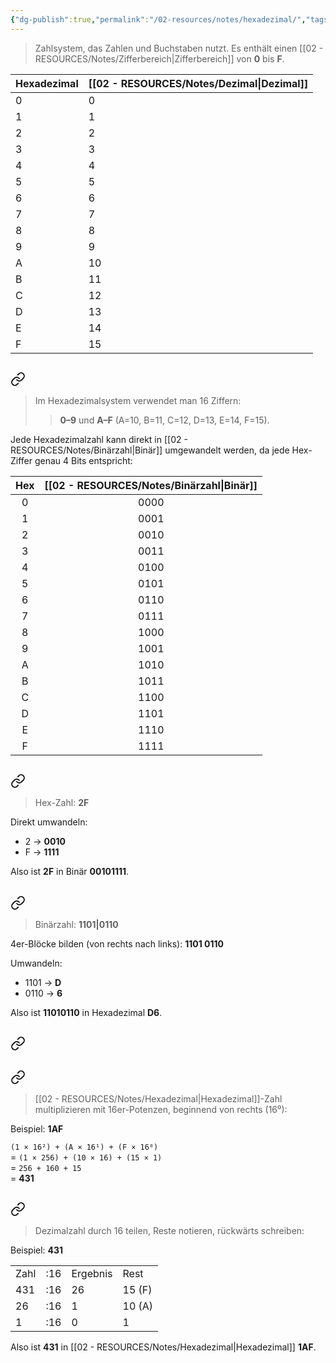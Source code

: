 ```yaml
---
{"dg-publish":true,"permalink":"/02-resources/notes/hexadezimal/","tags":["informatik","netzwerk","mathe/hexadezimal"],"noteIcon":"","updated":"2025-03-23T01:34:22.460+01:00"}
---
```


> Zahlsystem, das Zahlen und Buchstaben nutzt.
> Es enthält einen [[02 - RESOURCES/Notes/Zifferbereich\|Zifferbereich]] von **0** bis **F**.

| Hexadezimal | [[02 - RESOURCES/Notes/Dezimal\|Dezimal]] |
| ----------- | ------- |
| 0           | 0       |
| 1           | 1       |
| 2           | 2       |
| 3           | 3       |
| 4           | 4       |
| 5           | 5       |
| 6           | 6       |
| 7           | 7       |
| 8           | 8       |
| 9           | 9       |
| A           | 10      |
| B           | 11      |
| C           | 12      |
| D           | 13      |
| E           | 14      |
| F           | 15      |
## 
<div class="transclusion internal-embed is-loaded"><a class="markdown-embed-link" href="/02-resources/notes/hexadezimal-binaer/" aria-label="Open link"><svg xmlns="http://www.w3.org/2000/svg" width="24" height="24" viewBox="0 0 24 24" fill="none" stroke="currentColor" stroke-width="2" stroke-linecap="round" stroke-linejoin="round" class="svg-icon lucide-link"><path d="M10 13a5 5 0 0 0 7.54.54l3-3a5 5 0 0 0-7.07-7.07l-1.72 1.71"></path><path d="M14 11a5 5 0 0 0-7.54-.54l-3 3a5 5 0 0 0 7.07 7.07l1.71-1.71"></path></svg></a><div class="markdown-embed">




>Im Hexadezimalsystem verwendet man 16 Ziffern:
>>**0–9** und **A–F** (A=10, B=11, C=12, D=13, E=14, F=15).

Jede Hexadezimalzahl kann direkt in [[02 - RESOURCES/Notes/Binärzahl\|Binär]] umgewandelt werden, da jede Hex-Ziffer genau 4 Bits entspricht:

|Hex|[[02 - RESOURCES/Notes/Binärzahl\|Binär]]|
|:-:|:-:|
|0|0000|
|1|0001|
|2|0010|
|3|0011|
|4|0100|
|5|0101|
|6|0110|
|7|0111|
|8|1000|
|9|1001|
|A|1010|
|B|1011|
|C|1100|
|D|1101|
|E|1110|
|F|1111|

## 
<div class="transclusion internal-embed is-loaded"><a class="markdown-embed-link" href="/02-resources/notes/hexadezimal-zu-binaer/" aria-label="Open link"><svg xmlns="http://www.w3.org/2000/svg" width="24" height="24" viewBox="0 0 24 24" fill="none" stroke="currentColor" stroke-width="2" stroke-linecap="round" stroke-linejoin="round" class="svg-icon lucide-link"><path d="M10 13a5 5 0 0 0 7.54.54l3-3a5 5 0 0 0-7.07-7.07l-1.72 1.71"></path><path d="M14 11a5 5 0 0 0-7.54-.54l-3 3a5 5 0 0 0 7.07 7.07l1.71-1.71"></path></svg></a><div class="markdown-embed">




>Hex-Zahl: **2F**

Direkt umwandeln:

- 2 → **0010**
- F → **1111**

Also ist **2F** in Binär **00101111**.

</div></div>


## 
<div class="transclusion internal-embed is-loaded"><a class="markdown-embed-link" href="/02-resources/notes/binaer-zu-hexadezimal/" aria-label="Open link"><svg xmlns="http://www.w3.org/2000/svg" width="24" height="24" viewBox="0 0 24 24" fill="none" stroke="currentColor" stroke-width="2" stroke-linecap="round" stroke-linejoin="round" class="svg-icon lucide-link"><path d="M10 13a5 5 0 0 0 7.54.54l3-3a5 5 0 0 0-7.07-7.07l-1.72 1.71"></path><path d="M14 11a5 5 0 0 0-7.54-.54l-3 3a5 5 0 0 0 7.07 7.07l1.71-1.71"></path></svg></a><div class="markdown-embed">




>Binärzahl: **1101|0110**

4er-Blöcke bilden (von rechts nach links): **1101 0110**

Umwandeln:

- 1101 → **D**
- 0110 → **6**

Also ist **11010110** in Hexadezimal **D6**.

</div></div>
 


</div></div>

## 
<div class="transclusion internal-embed is-loaded"><a class="markdown-embed-link" href="/02-resources/notes/hexadezimal-dezimal/" aria-label="Open link"><svg xmlns="http://www.w3.org/2000/svg" width="24" height="24" viewBox="0 0 24 24" fill="none" stroke="currentColor" stroke-width="2" stroke-linecap="round" stroke-linejoin="round" class="svg-icon lucide-link"><path d="M10 13a5 5 0 0 0 7.54.54l3-3a5 5 0 0 0-7.07-7.07l-1.72 1.71"></path><path d="M14 11a5 5 0 0 0-7.54-.54l-3 3a5 5 0 0 0 7.07 7.07l1.71-1.71"></path></svg></a><div class="markdown-embed">




## 
<div class="transclusion internal-embed is-loaded"><a class="markdown-embed-link" href="/02-resources/notes/hexadezimal-zu-dezimal/" aria-label="Open link"><svg xmlns="http://www.w3.org/2000/svg" width="24" height="24" viewBox="0 0 24 24" fill="none" stroke="currentColor" stroke-width="2" stroke-linecap="round" stroke-linejoin="round" class="svg-icon lucide-link"><path d="M10 13a5 5 0 0 0 7.54.54l3-3a5 5 0 0 0-7.07-7.07l-1.72 1.71"></path><path d="M14 11a5 5 0 0 0-7.54-.54l-3 3a5 5 0 0 0 7.07 7.07l1.71-1.71"></path></svg></a><div class="markdown-embed">




>[[02 - RESOURCES/Notes/Hexadezimal\|Hexadezimal]]-Zahl multiplizieren mit 16er-Potenzen, beginnend von rechts (16⁰):

Beispiel: **1AF**

`(1 × 16²) + (A × 16¹) + (F × 16⁰)`  
= `(1 × 256) + (10 × 16) + (15 × 1)`  
= `256 + 160 + 15`  
= **431**


</div></div>

## 
<div class="transclusion internal-embed is-loaded"><a class="markdown-embed-link" href="/02-resources/notes/dezimal-zu-hexadezimal/" aria-label="Open link"><svg xmlns="http://www.w3.org/2000/svg" width="24" height="24" viewBox="0 0 24 24" fill="none" stroke="currentColor" stroke-width="2" stroke-linecap="round" stroke-linejoin="round" class="svg-icon lucide-link"><path d="M10 13a5 5 0 0 0 7.54.54l3-3a5 5 0 0 0-7.07-7.07l-1.72 1.71"></path><path d="M14 11a5 5 0 0 0-7.54-.54l-3 3a5 5 0 0 0 7.07 7.07l1.71-1.71"></path></svg></a><div class="markdown-embed">




>Dezimalzahl durch 16 teilen, Reste notieren, rückwärts schreiben:

Beispiel: **431**

|   |   |   |   |
|---|---|---|---|
|Zahl|:16|Ergebnis|Rest|
|431|:16|26|15 (F)|
|26|:16|1|10 (A)|
|1|:16|0|1|

Also ist **431** in [[02 - RESOURCES/Notes/Hexadezimal\|Hexadezimal]] **1AF**.

</div></div>



</div></div>
